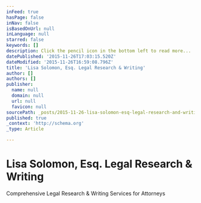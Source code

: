 ```yaml
---
inFeed: true
hasPage: false
inNav: false
isBasedOnUrl: null
inLanguage: null
starred: false
keywords: []
description: Click the pencil icon in the bottom left to read more...
datePublished: '2015-11-26T17:03:15.520Z'
dateModified: '2015-11-26T16:59:08.796Z'
title: 'Lisa Solomon, Esq. Legal Research & Writing'
author: []
authors: []
publisher:
  name: null
  domain: null
  url: null
  favicon: null
sourcePath: _posts/2015-11-26-lisa-solomon-esq-legal-research-and-writing.md
published: true
_context: 'http://schema.org'
_type: Article

---
```

# Lisa Solomon, Esq. Legal Research & Writing

Comprehensive Legal Research & Writing Services for Attorneys